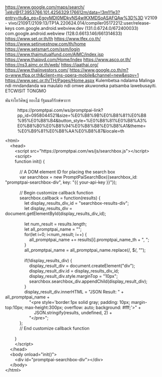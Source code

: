 https://www.google.com/maps/search/ไฟฟ้า/@17.3953766,101.4256329,176612m/data=!3m1!1e3?entry=ttu&g_ep=EgoyMDI0MDkyNS4wIKXMDSoASAFQAw%3D%3D
V2109 - vivo/2109T/2109:13/TP1A.220624.014/compiler05172212:user/release-keys
com.google.android.webview.dev (131.0.6724.0/672400033)
com.google.android.webview (128.0.6613.146/661314633)
https://www.set.or.th/th
https://www.tfex.co.th/
https://www.setinvestnow.com/th/home
https://www.setsmart.com/ssm/login
https://www.thaimutualfund.com/AIMC/index.jsp
https://www.thaipvd.com/Home/Index
https://www.asco.or.th/
https://ns3.aimc.or.th/web/
https://iaathai.org/
https://www.thaiinvestors.com/
https://www.google.co.th/m?q=www.tfpa.or.th&client=ms-opera-mobile&channel=new&espv=1
https://www.sec.or.th/TH/Pages/Home.aspx
Kulembetsa ndalama Malinga ndi mndandanda wa maulalo ndi omwe akuwoneka patsamba lawebusayiti.
ETCWISIT TONGMO
<!-- wp:embed {"url":"https://promptpai.com/ws/promptpai-link?pp_id=0958044521\u0026size=%E0%B8%9B%E0%B8%81%E0%B8%95%E0%B8%B4\u0026button_style=%E0%B8%81%E0%B8%A3%E0%B8%B0%E0%B8%94%E0%B8%B8%E0%B8%A1\u0026theme=%E0%B9%81%E0%B8%AA%E0%B8%87\u0026locale=th"} -->พันจ่าโทวิศิษฎ์ ทองโม้ รัฐมนตรีรักษ์ษาการ 
<figure class="wp-block-embed"><div class="wp-block-embed__wrapper">
https://promptpai.com/ws/promptpai-link?pp_id=0958044521&amp;size=%E0%B8%9B%E0%B8%81%E0%B8%95%E0%B8%B4&amp;button_style=%E0%B8%81%E0%B8%A3%E0%B8%B0%E0%B8%94%E0%B8%B8%E0%B8%A1&amp;theme=%E0%B9%81%E0%B8%AA%E0%B8%87&amp;locale=th
</div></figure>
<!-- /wp:embed -->

<!-- wp:paragraph -->
<p>&lt;html&gt;<br>&nbsp;&nbsp;&nbsp; &lt;head&gt;<br>&nbsp;&nbsp;&nbsp;&nbsp;&nbsp;&nbsp;&nbsp; &lt;script src="https://promptpai.com/ws/js/searchbox.js"&gt;&lt;/script&gt;<br>&nbsp;&nbsp;&nbsp;&nbsp;&nbsp;&nbsp;&nbsp; &lt;script&gt;<br>&nbsp;&nbsp;&nbsp;&nbsp;&nbsp;&nbsp;&nbsp; function init() {<br>&nbsp;&nbsp;&nbsp;&nbsp;&nbsp;&nbsp;&nbsp;&nbsp;&nbsp;&nbsp;&nbsp; <br>&nbsp;&nbsp;&nbsp;&nbsp;&nbsp;&nbsp;&nbsp;&nbsp;&nbsp;&nbsp;&nbsp; // A DOM element ID for placing the search box <br>&nbsp;&nbsp;&nbsp;&nbsp;&nbsp;&nbsp;&nbsp;&nbsp;&nbsp;&nbsp;&nbsp; var searchbox = new PromptPaiSearchBox({searchbox_id: "promptpai-searchbox-div", key: "{{ your-api-key }}"});<br>&nbsp;&nbsp;&nbsp;&nbsp;&nbsp;&nbsp;&nbsp;&nbsp;&nbsp;&nbsp;&nbsp; <br>&nbsp;&nbsp;&nbsp;&nbsp;&nbsp;&nbsp;&nbsp;&nbsp;&nbsp;&nbsp;&nbsp; // Begin customize callback function <br>&nbsp;&nbsp;&nbsp;&nbsp;&nbsp;&nbsp;&nbsp;&nbsp;&nbsp;&nbsp;&nbsp; searchbox.callback = function(results) {<br>&nbsp;&nbsp;&nbsp;&nbsp;&nbsp;&nbsp;&nbsp;&nbsp;&nbsp;&nbsp;&nbsp;&nbsp;&nbsp;&nbsp;&nbsp; let display_results_div_id = "searchbox-results-div";<br>&nbsp;&nbsp;&nbsp;&nbsp;&nbsp;&nbsp;&nbsp;&nbsp;&nbsp;&nbsp;&nbsp;&nbsp;&nbsp;&nbsp;&nbsp; let display_results_div = document.getElementById(display_results_div_id);<br>&nbsp;&nbsp;&nbsp;&nbsp;&nbsp;&nbsp;&nbsp;&nbsp;&nbsp;&nbsp;&nbsp;&nbsp;&nbsp;&nbsp;&nbsp; <br>&nbsp;&nbsp;&nbsp;&nbsp;&nbsp;&nbsp;&nbsp;&nbsp;&nbsp;&nbsp;&nbsp;&nbsp;&nbsp;&nbsp;&nbsp; let num_result = results.length;<br>&nbsp;&nbsp;&nbsp;&nbsp;&nbsp;&nbsp;&nbsp;&nbsp;&nbsp;&nbsp;&nbsp;&nbsp;&nbsp;&nbsp;&nbsp; let all_promptpai_name = "";<br>&nbsp;&nbsp;&nbsp;&nbsp;&nbsp;&nbsp;&nbsp;&nbsp;&nbsp;&nbsp;&nbsp;&nbsp;&nbsp;&nbsp;&nbsp; for(let i=0; i&lt;num_result; i++) {<br>&nbsp;&nbsp;&nbsp;&nbsp;&nbsp;&nbsp;&nbsp;&nbsp;&nbsp;&nbsp;&nbsp;&nbsp;&nbsp;&nbsp;&nbsp;&nbsp;&nbsp;&nbsp;&nbsp; all_promptpai_name += results[i].promptpai_name_th + ", ";<br>&nbsp;&nbsp;&nbsp;&nbsp;&nbsp;&nbsp;&nbsp;&nbsp;&nbsp;&nbsp;&nbsp;&nbsp;&nbsp;&nbsp;&nbsp; }<br>&nbsp;&nbsp;&nbsp;&nbsp;&nbsp;&nbsp;&nbsp;&nbsp;&nbsp;&nbsp;&nbsp;&nbsp;&nbsp;&nbsp;&nbsp; all_promptpai_name = all_promptpai_name.replace(/, $/, "");<br>&nbsp;&nbsp;&nbsp;&nbsp;&nbsp;&nbsp;&nbsp;&nbsp;&nbsp;&nbsp;&nbsp;&nbsp;&nbsp;&nbsp;&nbsp; <br>&nbsp;&nbsp;&nbsp;&nbsp;&nbsp;&nbsp;&nbsp;&nbsp;&nbsp;&nbsp;&nbsp;&nbsp;&nbsp;&nbsp;&nbsp; if(!display_results_div) {<br>&nbsp;&nbsp;&nbsp;&nbsp;&nbsp;&nbsp;&nbsp;&nbsp;&nbsp;&nbsp;&nbsp;&nbsp;&nbsp;&nbsp;&nbsp;&nbsp;&nbsp;&nbsp;&nbsp; display_result_div = document.createElement("div");<br>&nbsp;&nbsp;&nbsp;&nbsp;&nbsp;&nbsp;&nbsp;&nbsp;&nbsp;&nbsp;&nbsp;&nbsp;&nbsp;&nbsp;&nbsp;&nbsp;&nbsp;&nbsp;&nbsp; display_result_div.id = display_results_div_id;<br>&nbsp;&nbsp;&nbsp;&nbsp;&nbsp;&nbsp;&nbsp;&nbsp;&nbsp;&nbsp;&nbsp;&nbsp;&nbsp;&nbsp;&nbsp;&nbsp;&nbsp;&nbsp;&nbsp; display_result_div.style.marginTop = "10px";<br>&nbsp;&nbsp;&nbsp;&nbsp;&nbsp;&nbsp;&nbsp;&nbsp;&nbsp;&nbsp;&nbsp;&nbsp;&nbsp;&nbsp;&nbsp;&nbsp;&nbsp;&nbsp;&nbsp; searchbox.searchbox_div.appendChild(display_result_div);<br>&nbsp;&nbsp;&nbsp;&nbsp;&nbsp;&nbsp;&nbsp;&nbsp;&nbsp;&nbsp;&nbsp;&nbsp;&nbsp;&nbsp;&nbsp; }<br>&nbsp;&nbsp;&nbsp;&nbsp;&nbsp;&nbsp;&nbsp;&nbsp;&nbsp;&nbsp;&nbsp;&nbsp;&nbsp;&nbsp;&nbsp; display_result_div.innerHTML = "JSON Result: " + all_promptpai_name +<br>&nbsp;&nbsp;&nbsp;&nbsp;&nbsp;&nbsp;&nbsp;&nbsp;&nbsp;&nbsp;&nbsp;&nbsp;&nbsp;&nbsp;&nbsp;&nbsp;&nbsp;&nbsp;&nbsp; "&lt;pre style='border:1px solid gray; padding: 10px; margin-top:10px; max-height:300px; overflow: auto; background: #fff;'&gt;" +<br>&nbsp;&nbsp;&nbsp;&nbsp;&nbsp;&nbsp;&nbsp;&nbsp;&nbsp;&nbsp;&nbsp;&nbsp;&nbsp;&nbsp;&nbsp;&nbsp;&nbsp;&nbsp;&nbsp;&nbsp;&nbsp;&nbsp;&nbsp; JSON.stringify(results, undefined, 2) + <br>&nbsp;&nbsp;&nbsp;&nbsp;&nbsp;&nbsp;&nbsp;&nbsp;&nbsp;&nbsp;&nbsp;&nbsp;&nbsp;&nbsp;&nbsp;&nbsp;&nbsp;&nbsp;&nbsp; "&lt;/pre&gt;";<br>&nbsp;&nbsp;&nbsp;&nbsp;&nbsp;&nbsp;&nbsp;&nbsp;&nbsp;&nbsp;&nbsp; };<br>&nbsp;&nbsp;&nbsp;&nbsp;&nbsp;&nbsp;&nbsp;&nbsp;&nbsp;&nbsp;&nbsp; // End customize callback function <br>&nbsp;&nbsp;&nbsp;&nbsp;&nbsp;&nbsp;&nbsp;&nbsp;&nbsp;&nbsp;&nbsp; <br>&nbsp;&nbsp;&nbsp;&nbsp;&nbsp;&nbsp;&nbsp; }<br>&nbsp;&nbsp;&nbsp;&nbsp;&nbsp;&nbsp;&nbsp; &lt;/script&gt;<br>&nbsp;&nbsp;&nbsp; &lt;/head&gt;<br>&nbsp;&nbsp;&nbsp; &lt;body onload="init()"&gt;<br>&nbsp;&nbsp;&nbsp;&nbsp;&nbsp;&nbsp;&nbsp; &lt;div id="promptpai-searchbox-div"&gt;&lt;/div&gt;<br>&nbsp;&nbsp;&nbsp; &lt;/body&gt;<br>&lt;/html&gt;</p>
<!-- /wp:paragraph -->

<!-- wp:paragraph -->
<p></p>
<!-- /wp:paragraph -->
